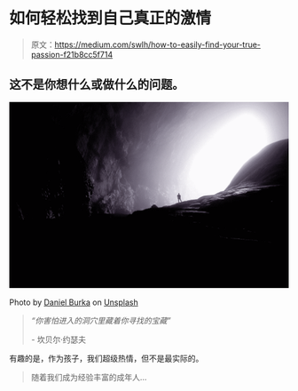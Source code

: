 # 如何轻松找到自己真正的激情

> 原文：<https://medium.com/swlh/how-to-easily-find-your-true-passion-f21b8cc5f714>

## 这不是你想什么或做什么的问题。

![](img/8150e7064624cf32176aab6f3efa0fba.png)

Photo by [Daniel Burka](https://unsplash.com/@dburka?utm_source=medium&utm_medium=referral) on [Unsplash](https://unsplash.com?utm_source=medium&utm_medium=referral)

> *“你害怕进入的洞穴里藏着你寻找的宝藏”*
> 
> *-* 坎贝尔·约瑟夫

有趣的是，作为孩子，我们超级热情，但不是最实际的。

> 随着我们成为经验丰富的成年人…